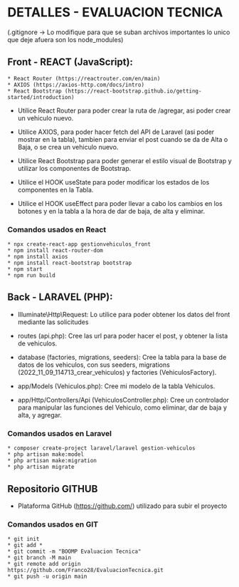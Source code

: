 # DETALLES - EVALUACION TECNICA

(.gitignore -> Lo modifique para que se suban archivos importantes lo unico que deje afuera son los node_modules)

## Front - REACT (JavaScript):

    * React Router (https://reactrouter.com/en/main)
    * AXIOS (https://axios-http.com/docs/intro)
    * React Bootstrap (https://react-bootstrap.github.io/getting-started/introduction)

- Utilice React Router para poder crear la ruta de /agregar, asi poder crear un vehiculo nuevo.

- Utilice AXIOS, para poder hacer fetch del API de Laravel (asi poder mostrar en la tabla), tambien para enviar el post cuando se da de Alta o Baja, o se crea un vehiculo nuevo.

- Utilice React Bootstrap para poder generar el estilo visual de Bootstrap y utilizar los componentes de Bootstrap.

- Utilice el HOOK useState para poder modificar los estados de los componentes en la Tabla.

- Utilice el HOOK useEffect para poder llevar a cabo los cambios en los botones y en la tabla a la hora de dar de baja, de alta y eliminar.

### Comandos usados en React

    * npx create-react-app gestionvehiculos_front
    * npm install react-router-dom
    * npm install axios
    * npm install react-bootstrap bootstrap
    * npm start
    * npm run build

## Back - LARAVEL (PHP):

- Illuminate\Http\Request: Lo utilice para poder obtener los datos del front mediante las solicitudes

- routes (api.php): Cree las url para poder hacer el post, y obtener la lista de vehiculos.

- database (factories, migrations, seeders): Cree la tabla para la base de datos de los vehiculos, con sus seeders, migrations (2022_11_09_114713_crear_vehiculos) y factories (VehiculosFactory).

- app/Models (Vehiculos.php): Cree mi modelo de la tabla Vehiculos.

- app/Http/Controllers/Api (VehiculosController.php): Cree un controlador para manipular las funciones del Vehiculo, como eliminar, dar de baja y alta, y agregar.

### Comandos usados en Laravel

    * composer create-project laravel/laravel gestion-vehiculos
    * php artisan make:model
    * php artisan make:migration
    * php artisan migrate

## Repositorio GITHUB

- Plataforma GitHub (https://github.com/) utilizado para subir el proyecto

### Comandos usados en GIT

    * git init
    * git add *
    * git commit -m "BOOMP Evaluacion Tecnica"
    * git branch -M main
    * git remote add origin https://github.com/Franco28/EvaluacionTecnica.git
    * git push -u origin main
